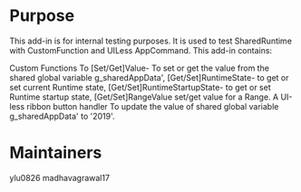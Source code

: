 # Purpose
This add-in is for internal testing purposes. It is used to test SharedRuntime with CustomFunction and UILess AppCommand. This add-in contains:

Custom Functions
    To [Set/Get]Value- To set or get the value from the shared global variable g_sharedAppData', [Get/Set]RuntimeState- to get or set current Runtime state, [Get/Set]RuntimeStartupState- to get or set Runtime startup state, [Get/Set]RangeValue set/get value for a Range.
A UI-less ribbon button handler
    To update the value of shared global variable g_sharedAppData' to '2019'.

# Maintainers
ylu0826 madhavagrawal17